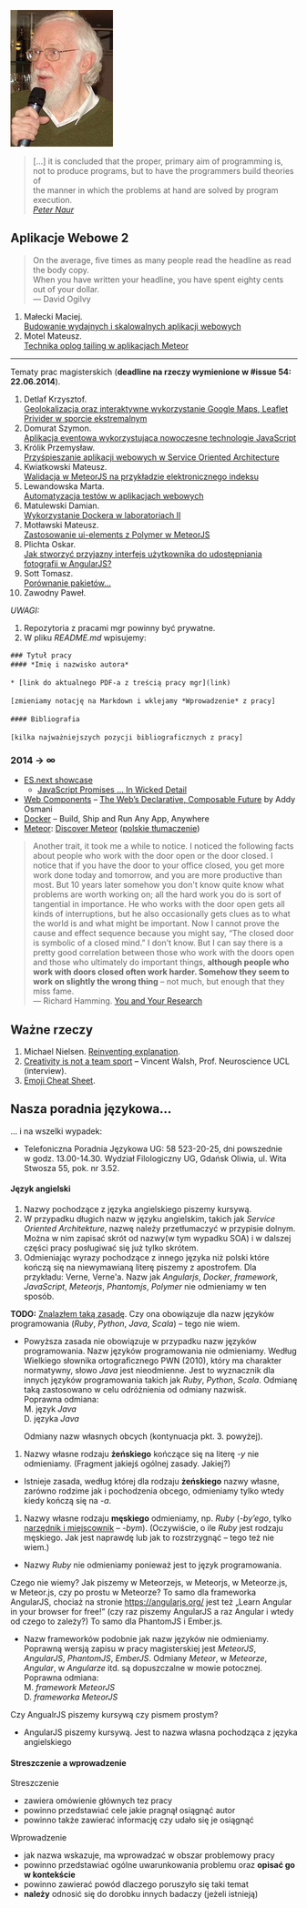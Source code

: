 ![Peter Naur](images/peter_naur.jpg)

> […] it is concluded that the proper, primary aim of programming is,<br>
> not to produce programs, but to have the programmers build theories of<br>
> the manner in which the problems at hand are solved by program execution.<br>
> [*Peter Naur*](http://alistair.cockburn.us/ASD+book+extract%3A+%22Naur,+Ehn,+Musashi%22)

## Aplikacje Webowe 2

> On the average, five times as many people read the headline as read the body copy.<br>
> When you have written your headline, you have spent eighty cents out of your dollar.<br>
> — David Ogilvy

1. Małecki Maciej.<br>
   [Budowanie wydajnych i skalowalnych aplikacji webowych](https://github.com/smt116/master-thesis)
1. Motel Mateusz.<br>
   [Technika oplog tailing w aplikacjach Meteor](https://github.com/mmotel/master-thesis)

----

Tematy prac magisterskich (**deadline na rzeczy wymienione w #issue 54: 22.06.2014**).

1. Detlaf Krzysztof.<br>
   [Geolokalizacja oraz interaktywne wykorzystanie Google Maps, Leaflet Privider w sporcie ekstremalnym](https://github.com/kdetlaf/magisterka)
1. Domurat Szymon.<br>
   [Aplikacja eventowa wykorzystująca nowoczesne technologie JavaScript](https://github.com/sdomurat/mgr)
1. Królik Przemysław.<br>
   [Przyśpieszanie aplikacji webowych w Service Oriented Architecture](https://github.com/Necromos/mgr)
1. Kwiatkowski Mateusz.<br>
   [Walidacja w MeteorJS na przykładzie elektronicznego indeksu](https://github.com/Flover/praca_magisterska)
1. Lewandowska Marta.<br>
   [Automatyzacja testów w aplikacjach webowych](https://github.com/mlewandowska/thesis)
1. Matulewski Damian.<br>
   [Wykorzystanie Dockera w laboratoriach II](https://github.com/dmatulewski/mgr)
1. Motławski Mateusz.<br>
   [Zastosowanie ui-elements z Polymer w MeteorJS](https://github.com/miotla007/magisterka)
1. Plichta Oskar.<br>
   [Jak stworzyć przyjazny interfejs użytkownika do udostępniania fotografii w AngularJS?](https://github.com/oplichta/magisterka)
1. Sott Tomasz.<br>
   [Porównanie pakietów…](https://github.com/tsott/mgr)
1. Zawodny Paweł.

*UWAGI:*

1. Repozytoria z pracami mgr powinny być prywatne.
1. W pliku *README.md* wpisujemy:

```
### Tytuł pracy
#### *Imię i nazwisko autora*

* [link do aktualnego PDF-a z treścią pracy mgr](link)

[zmieniamy notację na Markdown i wklejamy *Wprowadzenie* z pracy]

#### Bibliografia

[kilka najważniejszych pozycji bibliograficznych z pracy]
```

### 2014 → ∞

- [ES.next showcase](https://github.com/sindresorhus/esnext-showcase)
  - [JavaScript Promises ... In Wicked Detail](http://mattgreer.org/articles/promises-in-wicked-detail/)
- [Web Components](http://w3c.github.io/webcomponents/explainer/) –
  [The Web’s Declarative, Composable Future](http://addyosmani.com/blog/the-webs-declarative-composable-future/)
  by Addy Osmani
- [Docker](http://www.docker.com/) –  Build, Ship and Run Any App, Anywhere
- [Meteor](https://www.meteor.com/):
  [Discover Meteor](http://book.discovermeteor.com/)
  ([polskie tłumaczenie](http://pl.discovermeteor.com/))


> Another trait, it took me a while to notice. I noticed the following
> facts about people who work with the door open or the door closed. I
> notice that if you have the door to your office closed, you get more
> work done today and tomorrow, and you are more productive than
> most. But 10 years later somehow you don't know quite know what
> problems are worth working on; all the hard work you do is sort of
> tangential in importance. He who works with the door open gets all
> kinds of interruptions, but he also occasionally gets clues as to what
> the world is and what might be important. Now I cannot prove the cause
> and effect sequence because you might say, “The closed door is
> symbolic of a closed mind.” I don't know. But I can say there is a
> pretty good correlation between those who work with the doors open and
> those who ultimately do important things, **although people who work
> with doors closed often work harder. Somehow they seem to work on
> slightly the wrong thing** – not much, but enough that they miss fame.<br>
> — Richard Hamming. [You and Your Research](http://www.cs.virginia.edu/~robins/YouAndYourResearch.html)

## Ważne rzeczy

1. Michael Nielsen.
   [Reinventing explanation](http://michaelnielsen.org/reinventing_explanation/index.html).
1. [Creativity is not a team sport](http://www.improvides.com/2014/03/24/creativity-team-sport-interview-vincent-walsh-prof-neuroscience-ucl/)
   – Vincent Walsh, Prof. Neuroscience UCL (interview).
1. [Emoji Cheat Sheet](http://www.emoji-cheat-sheet.com/).


## Nasza poradnia językowa…

… i na wszelki wypadek:

* Telefoniczna Poradnia Językowa UG: 58 523-20-25, dni powszednie
  w godz. 13.00-14.30. Wydział Filologiczny UG, Gdańsk Oliwia, ul. Wita
  Stwosza 55, pok. nr 3.52.

#### Język angielski

1. Nazwy pochodzące z języka angielskiego piszemy kursywą.
1. W przypadku długich nazw w języku angielskim, takich jak *Service
  Oriented Architekture*, nazwę należy przetłumaczyć w przypisie
  dolnym. Można w nim zapisać skrót od nazwy(w tym wypadku SOA) i w
  dalszej części pracy posługiwać się już tylko skrótem.
1. Odmieniając wyrazy pochodzące z innego języka niż polski które
  kończą się na niewymawianą literę piszemy z apostrofem. Dla
  przykładu: Verne, Verne'a.  Nazw jak *Angularjs*, *Docker*, *framework*,
  *JavaScript*, *Meteorjs*, *Phantomjs*, *Polymer* nie odmieniamy w ten sposób.

**TODO:** [Znalazłem taką zasadę](http://www.polonistyka.fil.ug.edu.pl/?id_cat=309&id_art=1183&lang=pl).
Czy ona obowiązuje dla nazw języków programowania
(*Ruby*, *Python*, *Java*, *Scala*) – tego nie wiem.

* Powyższa zasada nie obowiązuje w przypadku nazw języków programowania. 
Nazw języków programowania nie odmieniamy. Według Wielkiego słownika ortograficznego PWN (2010), który ma charakter normatywny, słowo *Java* jest nieodmienne.
Jest to wyznacznik dla innych języków programowania takich jak *Ruby*, *Python*, *Scala*. Odmianę taką zastosowano w celu odróżnienia od odmiany nazwisk.  
Poprawna odmiana:  
M. język *Java*  
D. języka *Java*

	Odmiany nazw własnych obcych (kontynuacja pkt. 3. powyżej).

1. Nazwy własne rodzaju **żeńskiego** kończące się na literę *-y* nie odmieniamy.
  (Fragment jakiejś ogólnej zasady. Jakiej?)
  
* Istnieje zasada, według której dla rodzaju **żeńskiego** nazwy własne, zarówno rodzime jak i pochodzenia obcego, odmieniamy tylko wtedy kiedy kończą się na *-a*.

1. Nazwy własne rodzaju **męskiego** odmieniamy, np. *Ruby* (*-by’ego*,
  tylko [narzędnik i miejscownik](http://pl.wikipedia.org/wiki/Deklinacja_%28j%C4%99zykoznawstwo%29)
  – *-bym*). (Oczywiście, o ile *Ruby* jest rodzaju męskiego.
  Jak jest naprawdę lub jak to rozstrzygnąć – tego też nie wiem.)

* Nazwy *Ruby* nie odmieniamy ponieważ jest to język programowania.

Czego nie wiemy? Jak piszemy w Meteorzejs, w Meteorjs, w Meteorze.js,
w Meteor.js, czy po prostu w Meteorze? To samo dla frameworka AngularJS,
chociaż na stronie https://angularjs.org/ jest też
„Learn Angular in your browser for free!”
(czy raz piszemy AngularJS a raz Angular i wtedy od czego to zależy?)
To samo dla PhantomJS i Ember.js.

* Nazw frameworków podobnie jak nazw języków nie odmieniamy.
Poprawną wersją zapisu w pracy magisterskiej jest *MeteorJS*, *AngularJS*, *PhantomJS*, *EmberJS*. Odmiany *Meteor*, w *Meteorze*, *Angular*, w *Angularze* itd. są dopuszczalne w mowie potocznej.  
Poprawna odmiana:  
M. *framework MeteorJS*  
D. *frameworka MeteorJS*
	
Czy AngualrJS piszemy kursywą czy pismem prostym?

* AngularJS piszemy kursywą. Jest to nazwa własna pochodząca z języka angielskiego

#### Streszczenie a wprowadzenie

Streszczenie
* zawiera omówienie głównych tez pracy
* powinno przedstawiać cele jakie pragnął osiągnąć autor
* powinno także zawierać informację czy udało się je osiągnąć

Wprowadzenie
* jak nazwa wskazuje, ma wprowadzać w obszar problemowy pracy
* powinno przedstawiać ogólne uwarunkowania problemu oraz **opisać go w kontekście**
* powinno zawierać powód dlaczego poruszyło się taki temat
* **należy** odnosić się do dorobku innych badaczy (jeżeli istnieją)
